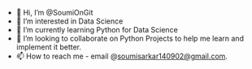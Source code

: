 - 👋 Hi, I’m @SoumiOnGit
- 👀 I’m interested in Data Science
- 🌱 I’m currently learning Python for Data Science
- 💞️ I’m looking to collaborate on Python Projects to help me learn and implement it better.
- 📫 How to reach me - email @soumisarkar140902@gmail.com.

<!---
SoumiOnGit/SoumiOnGit is a ✨ special ✨ repository because its `README.md` (this file) appears on your GitHub profile.
You can click the Preview link to take a look at your changes.
--->
